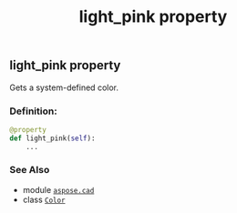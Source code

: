 ﻿---
title: light_pink property
second_title: Aspose.CAD for Python via .NET API References
description: 
type: docs
weight: 900
url: /aspose.cad/color/light_pink/
is_root: false
---

## light_pink property


Gets a system-defined color.
### Definition:
```python
@property
def light_pink(self):
    ...
```

### See Also
* module [`aspose.cad`](../../)
* class [`Color`](/cad/python-net/aspose.cad/color)
